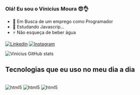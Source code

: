 ### Olá! Eu sou o Vinicius Moura 😎👌
- 🔭 Em Busca de um emprego como Programador
- 🌱 Estudando Javascrip...
- ⚡ Não esqueça de beber água

[![Linkedin](https://img.shields.io/badge/LinkedIn-0077B5?style=for-the-badge&logo=linkedin&logoColor=white)](https://www.linkedin.com/in/vinicius-de-moura/)
[![Instagram](https://img.shields.io/badge/Instagram-E4405F?style=for-the-badge&logo=instagram&logoColor=white)](https://www.instagram.com/vini.dmoura/)

![Vinicius GitHub stats](https://github-readme-stats.vercel.app/api?username=viniciusmoura99&show_icons=true&theme=tokyonight)

## Tecnologias que eu uso no meu dia a dia 

<div style="display: inline-block;"><br/>
    <img align="center" alt="html5" src="https://img.shields.io/badge/JavaScript-F7DF1E?style=for-the-badge&logo=javascript&logoColor=black"/>
    <img align="center" alt="html5" src="https://img.shields.io/badge/HTML5-E34F26?style=for-the-badge&logo=html5&logoColor=white"/>
    <img align="center" alt="html5" src="https://img.shields.io/badge/CSS3-1572B6?style=for-the-badge&logo=css3&logoColor=white"/>

</div>
